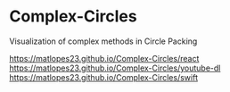 # Complex-Circles
Visualization of complex methods in Circle Packing


https://matlopes23.github.io/Complex-Circles/react
https://matlopes23.github.io/Complex-Circles/youtube-dl
https://matlopes23.github.io/Complex-Circles/swift
